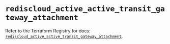 # `rediscloud_active_active_transit_gateway_attachment`

Refer to the Terraform Registry for docs: [`rediscloud_active_active_transit_gateway_attachment`](https://registry.terraform.io/providers/redislabs/rediscloud/2.7.0/docs/resources/active_active_transit_gateway_attachment).
